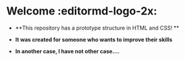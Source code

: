 # Welcome :editormd-logo-2x:

- **This repository has a prototype structure in HTML and CSS! **

- **It was created for someone who wants to improve their skills**

- **In another case, I have not other case....**
